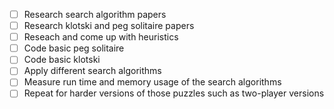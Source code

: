 - [ ] Research search algorithm papers
- [ ] Research klotski and peg solitaire papers
- [ ] Reseach and come up with heuristics
- [ ] Code basic peg solitaire
- [ ] Code basic klotski
- [ ] Apply different search algorithms
- [ ] Measure run time and memory usage of the search algorithms
- [ ] Repeat for harder versions of those puzzles such as two-player versions
